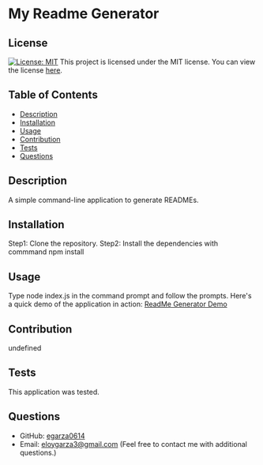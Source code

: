 # My Readme Generator
## License
[![License: MIT](https://img.shields.io/badge/License-MIT-yellow.svg)](https://opensource.org/license/mit)
This project is licensed under the MIT license. You can view the license [here](https://opensource.org/licenses/mit).
## Table of Contents
* [Description](#description)
* [Installation](#installation)
* [Usage](#usage)
* [Contribution](#contribution)
* [Tests](#tests)
* [Questions](#questions)
## Description
A simple command-line application to generate READMEs.
## Installation
Step1: Clone the repository. Step2: Install the dependencies with commmand npm install
## Usage
Type node index.js in the command prompt and follow the prompts.
Here's a quick demo of the application in action: [ReadMe Generator Demo](https://github.com/egarza0614/C9_Readme_Gen/assets/ReadMeGen_Demo.webm)
## Contribution
undefined
## Tests
This application was tested.
## Questions
* GitHub: [egarza0614](https://github.com/egarza0614)
* Email: eloygarza3@gmail.com (Feel free to contact me with additional questions.)
